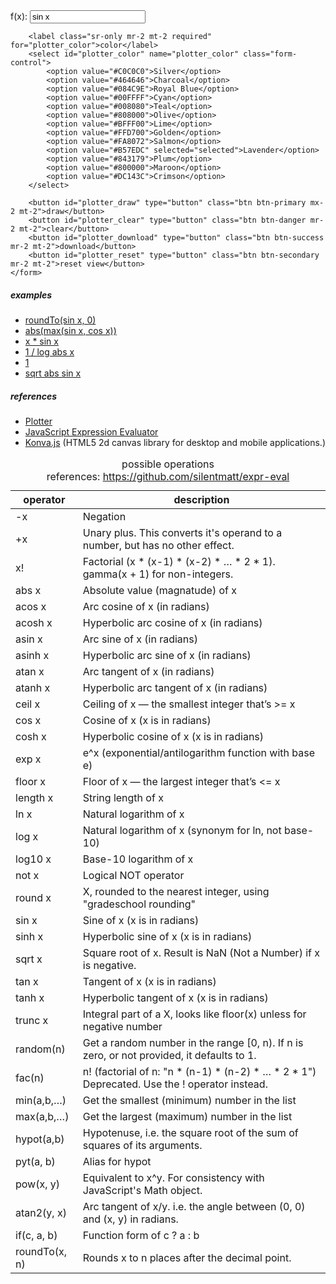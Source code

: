 <script src="https://code.jquery.com/jquery-3.4.1.min.js" integrity="sha256-CSXorXvZcTkaix6Yvo6HppcZGetbYMGWSFlBw8HfCJo=" crossorigin="anonymous"></script>

<script src="https://cdn.jsdelivr.net/npm/expr-eval@2.0.2/dist/bundle.min.js"></script>
<script src="https://unpkg.com/konva@4.0.0/konva.min.js"></script>
<script src="https://cdn.jsdelivr.net/gh/Erfans/Plotter/dist/plotter.min.js"></script>

<div class="my-3 justify-content-center">
    <form name="plotter" method="post" class="form-inline">
        <label class="mr-2 mt-2 required" for="plotter_function">f(x):</label>
        <input type="text" id="plotter_function" name="plotter_function"
               required="required" class="mr-2 mt-2 form-control" value="sin x"/>

        <label class="sr-only mr-2 mt-2 required" for="plotter_color">color</label>
        <select id="plotter_color" name="plotter_color" class="form-control">
            <option value="#C0C0C0">Silver</option>
            <option value="#464646">Charcoal</option>
            <option value="#084C9E">Royal Blue</option>
            <option value="#00FFFF">Cyan</option>
            <option value="#008080">Teal</option>
            <option value="#808000">Olive</option>
            <option value="#BFFF00">Lime</option>
            <option value="#FFD700">Golden</option>
            <option value="#FA8072">Salmon</option>
            <option value="#B57EDC" selected="selected">Lavender</option>
            <option value="#843179">Plum</option>
            <option value="#800000">Maroon</option>
            <option value="#DC143C">Crimson</option>
        </select>

        <button id="plotter_draw" type="button" class="btn btn-primary mx-2 mt-2">draw</button>
        <button id="plotter_clear" type="button" class="btn btn-danger mr-2 mt-2">clear</button>
        <button id="plotter_download" type="button" class="btn btn-success mr-2 mt-2">download</button>
        <button id="plotter_reset" type="button" class="btn btn-secondary mr-2 mt-2">reset view</button>
    </form>
</div>

<div id="canvas-container"></div>

<div class="card mt-5">
    <div class="card-header">
        <h5 class="card-title">examples</h5>
    </div>
    <ul class="list-group list-group-flush">
        <li class="list-group-item">
            <a onclick="plot('roundTo(sin x, 0)')" href="javascript:void(0);">roundTo(sin x, 0)</a>
        </li>
        <li class="list-group-item">
            <a onclick="plot('abs(max(sin x, cos x))')" href="javascript:void(0);">abs(max(sin x, cos x))</a>
        </li>
        <li class="list-group-item">
            <a onclick="plot('x * sin x')" href="javascript:void(0);">x * sin x</a>
        </li>
        <li class="list-group-item">
            <a onclick="plot('1 / log abs x')" href="javascript:void(0);">1 / log abs x</a>
        </li>
        <li class="list-group-item">
            <a onclick="plot('1')" href="javascript:void(0);">1</a>
        </li>
        <li class="list-group-item">
            <a onclick="plot('sqrt abs sin x')" href="javascript:void(0);">sqrt abs sin x</a>
        </li>
    </ul>
</div>

<div class="card mt-5">
    <div class="card-header">
        <h5 class="card-title">references</h5>
    </div>
    <ul class="list-group list-group-flush">
        <li class="list-group-item">
            <a href="https://github.com/Erfans/Plotter" target="_blank">Plotter</a>
        </li>
        <li class="list-group-item">
            <a href="https://github.com/silentmatt/expr-eval" target="_blank">
                JavaScript Expression Evaluator</a>
        </li>
        <li class="list-group-item">
            <a href="http://konvajs.github.io/" target="_blank">Konva.js</a>
            (HTML5 2d canvas library for desktop and mobile applications.)
        </li>
    </ul>
</div>

<table class="table table-striped table-bordered mt-3 caption-top first-column-no-wrap first-column-bold">
    <caption>
        possible operations <br/>
        references: <a href="https://github.com/silentmatt/expr-eval">https://github.com/silentmatt/expr-eval</a>
    </caption>
    <thead>
    <tr>
        <th>operator</th>
        <th>description</th>
    </tr>
    </thead>
    <tbody>
    <tr>
        <td align="left">-x</td>
        <td align="left">Negation</td>
    </tr>
    <tr>
        <td align="left">+x</td>
        <td align="left">Unary plus. This converts it's operand to a number, but has no other effect.</td>
    </tr>
    <tr>
        <td align="left">x!</td>
        <td align="left">Factorial (x * (x-1) * (x-2) * … * 2 * 1). gamma(x + 1) for non-integers.</td>
    </tr>
    <tr>
        <td align="left">abs x</td>
        <td align="left">Absolute value (magnatude) of x</td>
    </tr>
    <tr>
        <td align="left">acos x</td>
        <td align="left">Arc cosine of x (in radians)</td>
    </tr>
    <tr>
        <td align="left">acosh x</td>
        <td align="left">Hyperbolic arc cosine of x (in radians)</td>
    </tr>
    <tr>
        <td align="left">asin x</td>
        <td align="left">Arc sine of x (in radians)</td>
    </tr>
    <tr>
        <td align="left">asinh x</td>
        <td align="left">Hyperbolic arc sine of x (in radians)</td>
    </tr>
    <tr>
        <td align="left">atan x</td>
        <td align="left">Arc tangent of x (in radians)</td>
    </tr>
    <tr>
        <td align="left">atanh x</td>
        <td align="left">Hyperbolic arc tangent of x (in radians)</td>
    </tr>
    <tr>
        <td align="left">ceil x</td>
        <td align="left">Ceiling of x — the smallest integer that’s &gt;= x</td>
    </tr>
    <tr>
        <td align="left">cos x</td>
        <td align="left">Cosine of x (x is in radians)</td>
    </tr>
    <tr>
        <td align="left">cosh x</td>
        <td align="left">Hyperbolic cosine of x (x is in radians)</td>
    </tr>
    <tr>
        <td align="left">exp x</td>
        <td align="left">e^x (exponential/antilogarithm function with base e)</td>
    </tr>
    <tr>
        <td align="left">floor x</td>
        <td align="left">Floor of x — the largest integer that’s &lt;= x</td>
    </tr>
    <tr>
        <td align="left">length x</td>
        <td align="left">String length of x</td>
    </tr>
    <tr>
        <td align="left">ln x</td>
        <td align="left">Natural logarithm of x</td>
    </tr>
    <tr>
        <td align="left">log x</td>
        <td align="left">Natural logarithm of x (synonym for ln, not base-10)</td>
    </tr>
    <tr>
        <td align="left">log10 x</td>
        <td align="left">Base-10 logarithm of x</td>
    </tr>
    <tr>
        <td align="left">not x</td>
        <td align="left">Logical NOT operator</td>
    </tr>
    <tr>
        <td align="left">round x</td>
        <td align="left">X, rounded to the nearest integer, using "gradeschool rounding"</td>
    </tr>
    <tr>
        <td align="left">sin x</td>
        <td align="left">Sine of x (x is in radians)</td>
    </tr>
    <tr>
        <td align="left">sinh x</td>
        <td align="left">Hyperbolic sine of x (x is in radians)</td>
    </tr>
    <tr>
        <td align="left">sqrt x</td>
        <td align="left">Square root of x. Result is NaN (Not a Number) if x is negative.</td>
    </tr>
    <tr>
        <td align="left">tan x</td>
        <td align="left">Tangent of x (x is in radians)</td>
    </tr>
    <tr>
        <td align="left">tanh x</td>
        <td align="left">Hyperbolic tangent of x (x is in radians)</td>
    </tr>
    <tr>
        <td align="left">trunc x</td>
        <td align="left">Integral part of a X, looks like floor(x) unless for negative number</td>
    </tr>
    <tr>
        <td align="left">random(n)</td>
        <td align="left">Get a random number in the range [0, n). If n is zero, or not provided, it defaults to 1.
        </td>
    </tr>
    <tr>
        <td align="left">fac(n)</td>
        <td align="left">n! (factorial of n: "n * (n-1) * (n-2) * … * 2 * 1") Deprecated. Use the ! operator
            instead.
        </td>
    </tr>
    <tr>
        <td align="left">min(a,b,…)</td>
        <td align="left">Get the smallest (minimum) number in the list</td>
    </tr>
    <tr>
        <td align="left">max(a,b,…)</td>
        <td align="left">Get the largest (maximum) number in the list</td>
    </tr>
    <tr>
        <td align="left">hypot(a,b)</td>
        <td align="left">Hypotenuse, i.e. the square root of the sum of squares of its arguments.</td>
    </tr>
    <tr>
        <td align="left">pyt(a, b)</td>
        <td align="left">Alias for hypot</td>
    </tr>
    <tr>
        <td align="left">pow(x, y)</td>
        <td align="left">Equivalent to x^y. For consistency with JavaScript's Math object.</td>
    </tr>
    <tr>
        <td align="left">atan2(y, x)</td>
        <td align="left">Arc tangent of x/y. i.e. the angle between (0, 0) and (x, y) in radians.</td>
    </tr>
    <tr>
        <td align="left">if(c, a, b)</td>
        <td align="left">Function form of c ? a : b</td>
    </tr>
    <tr>
        <td align="left">roundTo(x, n)</td>
        <td align="left">Rounds x to n places after the decimal point.</td>
    </tr>
    </tbody>
</table>

<script>

  const defaultColor = '888888'
  let plotter

  // convert hash to js object
  function deserializeHash (hash) {

    hash = hash || location.hash

    var parts = hash.split('/')
    var obj = {}

    for (var i = 1; i < parts.length; i++) {
      var part = parts[i]
      var subParts = part.split('=')

      obj[decodeURI(subParts[0])] = subParts[1] || defaultColor
    }

    return obj
  }

  // convert js object to hash
  function serializeHash (obj) {

    var hash = '#!'

    for (var exp in obj) {
      var expression = encodeURI(exp)
      var color = obj[exp]

      hash += '/' + expression + (color ? '=' + color : '')
    }

    return hash
  }

  // update url to make applications transferable through url
  function updateUrl (plotter) {
    var exprs = plotter.plots
    var params = {}

    for (var i = 0; i < exprs.length; i++) {
      var expr = exprs[i]
      params[expr.expression] = expr.color.replace(/^#/, '')
    }

    window.location.hash = serializeHash(params)
  }

  // plot function
  function plot (expression, color) {

    if (expression === undefined) {
      var $function = $('#plotter_function')
      // expression
      expression = $function.val()
      // clear function field
      $function.val('')
      // get focus to enter the next expression
      $function.focus()
    }

    // color
    color = color || $('#plotter_color').val()

    // plot
    plotter.plot(expression, color)

    // update url
    updateUrl(plotter)
  }

  document.addEventListener('DOMContentLoaded', function () {

    var width = $('#canvas-container').width()
    var height = window.innerHeight - 200

    // initial the plotter
    plotter = new Plotter('canvas-container', width, height, {minX: -5, maxX: 5, minY: -5, maxY: 5})

    // zoom
    $(plotter.getContainer).on('mousewheel DOMMouseScroll', function (e) {

      // preventing the page scroll
      e.preventDefault()

      var delta = navigator.userAgent.toLowerCase().indexOf('firefox') > -1 ?
        e.originalEvent.detail > 0 ? 1 / 1.2 : 1.2 :
        e.originalEvent.wheelDelta < 0 ? 1 / 1.2 : 1.2

      plotter.zoom(delta)
    })

    // draw plot on pressing draw button
    $('#plotter_draw').click(function (e) {
      plot()
    })

    // draw plot on pressing enter in function field
    $('#plotter_function').on('keypress', function (e) {
      if (e.keyCode === 13) {
        plot()
        return false
      }
    })

    // clear plots
    $('#plotter_clear').click(function (e) {
      plotter.clear()

      // update url
      updateUrl(plotter)
    })

    // download plots
    $('#plotter_download').click(function (e) {
      plotter.download()
    })

    // reset view
    $('#plotter_reset').click(function (e) {
      plotter.resetView()
    })

    // plot passed functions through url hash
    var exprObj = deserializeHash()
    for (var f in exprObj) {
      plotter.plot(f, '#' + exprObj[f])
    }

  })
</script>
